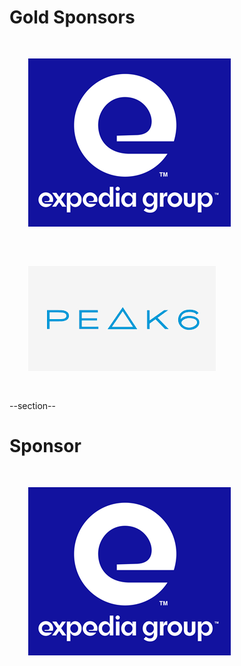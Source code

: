 <!-- Gold Level Sponsors

	 Leave Expedia in until 2020-06-25 
	 Leave Peak6 in until 2019-08-06
-->

# Gold Sponsors

<img src="images/expedia.png" style="border:none; box-shadow:none; margin: 30px; background:white;"/>
<img src="images/peak6.png" style="border:none; box-shadow:none; margin: 30px; background:white;"/>

--section--

<!-- Sponsor for this event, change as needed -->

# Sponsor

<img src="images/expedia.png" style="border:none; box-shadow:none; margin: 30px; background:white;"/>
